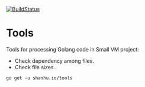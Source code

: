 [![BuildStatus](https://travis-ci.org/shanhuio/tools.png?branch=master)](https://travis-ci.org/shanhuio/tools)

# Tools

Tools for processing Golang code in Small VM project:

- Check dependency among files.
- Check file sizes.

```
go get -u shanhu.io/tools
```

